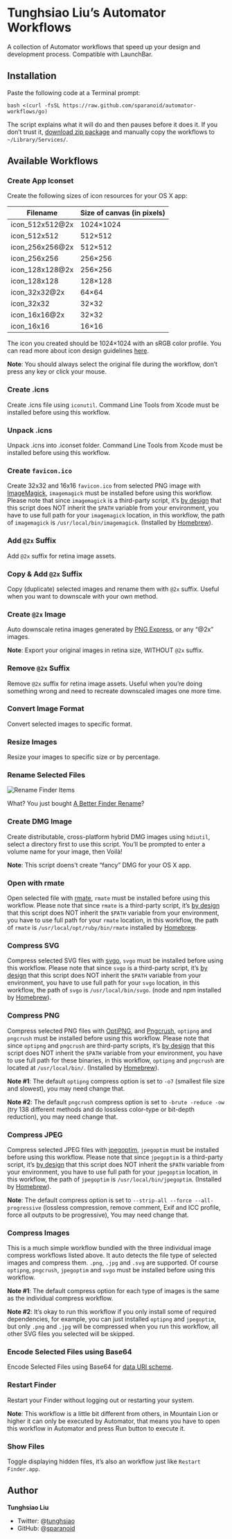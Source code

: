 # Tunghsiao Liu’s Automator Workflows
A collection of Automator workflows that speed up your design and development process. Compatible with LaunchBar.

## Installation
Paste the following code at a Terminal prompt:

```shell
bash <(curl -fsSL https://raw.github.com/sparanoid/automator-workflows/go)
```

The script explains what it will do and then pauses before it does it. If you don’t trust it, [download zip package](https://github.com/sparanoid/automator-workflows/releases) and manually copy the workflows to `~/Library/Services/`.

## Available Workflows

### Create App Iconset
Create the following sizes of icon resources for your OS X app:

Filename | Size of canvas (in pixels)
--- | ---
icon_512x512@2x | 1024×1024
icon_512x512    | 512×512
icon_256x256@2x | 512×512
icon_256x256    | 256×256
icon_128x128@2x | 256×256
icon_128x128    | 128×128
icon_32x32@2x   | 64×64
icon_32x32      | 32×32
icon_16x16@2x   | 32×32
icon_16x16      | 16×16

The icon you created should be 1024×1024 with an sRGB color profile. You can read more about icon design guidelines [here](http://developer.apple.com/library/mac/documentation/userexperience/conceptual/applehiguidelines/IconsImages/IconsImages.html).

**Note**: You should always select the original file during the workflow, don’t press any key or click your mouse.

### Create .icns
Create .icns file using `iconutil`. Command Line Tools from Xcode must be installed before using this workflow.

### Unpack .icns
Unpack .icns into .iconset folder. Command Line Tools from Xcode must be installed before using this workflow.

### Create `favicon.ico`
Create 32x32 and 16x16 `favicon.ico` from selected PNG image with [ImageMagick](http://www.imagemagick.org/), `imagemagick` must be installed before using this workflow. Please note that since `imagemagick` is a third-party script, it’s [by design](http://developer.apple.com/library/mac/#technotes/tn2065/_index.html) that this script does NOT inherit the `$PATH` variable from your environment, you have to use full path for your `imagemagick` location, in this workflow, the path of `imagemagick` is `/usr/local/bin/imagemagick`. (Installed by [Homebrew](http://mxcl.github.io/homebrew/)).

### Add `@2x` Suffix
Add `@2x` suffix for retina image assets.

### Copy & Add `@2x` Suffix
Copy (duplicate) selected images and rename them with `@2x` suffix. Useful when you want to downscale with your own method.

### Create `@2x` Image
Auto downscale retina images generated by [PNG Express](http://www.pngexpress.com/), or any “@2x” images.

**Note**: Export your original images in retina size, WITHOUT `@2x` suffix.

### Remove `@2x` Suffix
Remove `@2x` suffix for retina image assets. Useful when you’re doing something wrong and need to recreate downscaled images one more time.

### Convert Image Format
Convert selected images to specific format.

### Resize Images
Resize your images to specific size or by percentage.

### Rename Selected Files

![Rename Finder Items](https://raw.github.com/sparanoid/rsrc/automator-workflows/01-rename-finder-items.png)

What? You just bought [A Better Finder Rename](http://www.publicspace.net/ABetterFinderRename/)?

### Create DMG Image
Create distributable, cross-platform hybrid DMG images using `hdiutil`, select a directory first to use this script. You’ll be prompted to enter a volume name for your image, then Voilà!

**Note**: This script doens’t create “fancy” DMG for your OS X app.

### Open with rmate
Open selected file with [rmate](https://github.com/textmate/rmate), `rmate` must be installed before using this workflow. Please note that since `rmate` is a third-party script, it’s [by design](http://developer.apple.com/library/mac/#technotes/tn2065/_index.html) that this script does NOT inherit the `$PATH` variable from your environment, you have to use full path for your `rmate` location, in this workflow, the path of `rmate` is `/usr/local/opt/ruby/bin/rmate` installed by [Homebrew](http://mxcl.github.io/homebrew/).

### Compress SVG
Compress selected SVG files with [svgo](https://github.com/svg/svgo), `svgo` must be installed before using this workflow. Please note that since `svgo` is a third-party script, it’s [by design](http://developer.apple.com/library/mac/#technotes/tn2065/_index.html) that this script does NOT inherit the `$PATH` variable from your environment, you have to use full path for your `svgo` location, in this workflow, the path of `svgo` is `/usr/local/bin/svgo`. (node and npm installed by [Homebrew](http://mxcl.github.io/homebrew/)).

### Compress PNG
Compress selected PNG files with [OptiPNG](http://optipng.sourceforge.net/), and [Pngcrush](http://pmt.sourceforge.net/pngcrush/), `optipng` and `pngcrush` must be installed before using this workflow. Please note that since `optipng` and `pngcrush` are third-party scripts, it’s [by design](http://developer.apple.com/library/mac/#technotes/tn2065/_index.html) that this script does NOT inherit the `$PATH` variable from your environment, you have to use full path for these binaries, in this workflow, `optipng` and `pngcrush` are located at `/usr/local/bin/`. (Installed by [Homebrew](http://mxcl.github.io/homebrew/)).

**Note #1**: The default `optipng` compress option is set to `-o7` (smallest file size and slowest), you may need change that.

**Note #2**: The default `pngcrush` compress option is set to `-brute -reduce -ow` (try 138 different methods and do lossless color-type or bit-depth reduction), you may need change that.

### Compress JPEG
Compress selected JPEG files with [jpegoptim](http://github.com/tjko/jpegoptim), `jpegoptim` must be installed before using this workflow. Please note that since `jpegoptim` is a third-party script, it’s [by design](http://developer.apple.com/library/mac/#technotes/tn2065/_index.html) that this script does NOT inherit the `$PATH` variable from your environment, you have to use full path for your `jpegoptim` location, in this workflow, the path of `jpegoptim` is `/usr/local/bin/jpegoptim`. (Installed by [Homebrew](http://mxcl.github.io/homebrew/)).

**Note**: The default compress option is set to `--strip-all --force --all-progressive` (lossless compression, remove comment, Exif and ICC profile, force all outputs to be progressive), You may need change that.

### Compress Images
This is a much simple workflow bundled with the three individual image compress workflows listed above. It auto detects the file type of selected images and compress them. `.png`, `.jpg` and `.svg` are supported. Of course `optipng`, `pngcrush`, `jpegoptim` and `svgo` must be installed before using this workflow.

**Note #1**: The default compress option for each type of images is the same as the individual compress workflow.

**Note #2**: It’s okay to run this workflow if you only install some of required dependencies, for example, you can just installed `optipng` and `jpegoptim`, but only `.png` and `.jpg` will be compressed when you run this workflow, all other SVG files you selected will be skipped.

### Encode Selected Files using Base64
Encode Selected Files using Base64 for [data URI scheme](http://en.wikipedia.org/wiki/Data_URI_scheme).

### Restart Finder
Restart your Finder without logging out or restarting your system.

**Note**: This workflow is a little bit different from others, in Mountain Lion or higher it can only be executed by Automator, that means you have to open this workflow in Automator and press Run button to execute it.

### Show Files
Toggle displaying hidden files, it’s also an workflow just like `Restart Finder.app`.

## Author
**Tunghsiao Liu**

- Twitter: @[tunghsiao](http://twitter.com/tunghsiao)
- GitHub: @[sparanoid](http://github.com/sparanoid)
